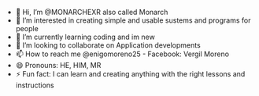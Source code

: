 - 👋 Hi, I’m @MONARCHEXR also called Monarch
- 👀 I’m interested in creating simple and usable sustems and programs for people
- 🌱 I’m currently learning coding and im new
- 💞️ I’m looking to collaborate on Application developments
- 📫 How to reach me @enigomoreno25 - Facebook: Vergil Moreno
- 😄 Pronouns: HE, HIM, MR
- ⚡ Fun fact: I can learn and creating anything with the right lessons and instructions

<!---
MONARCHEXR/MONARCHEXR is a ✨ special ✨ repository because its `README.md` (this file) appears on your GitHub profile.
You can click the Preview link to take a look at your changes.
--->
